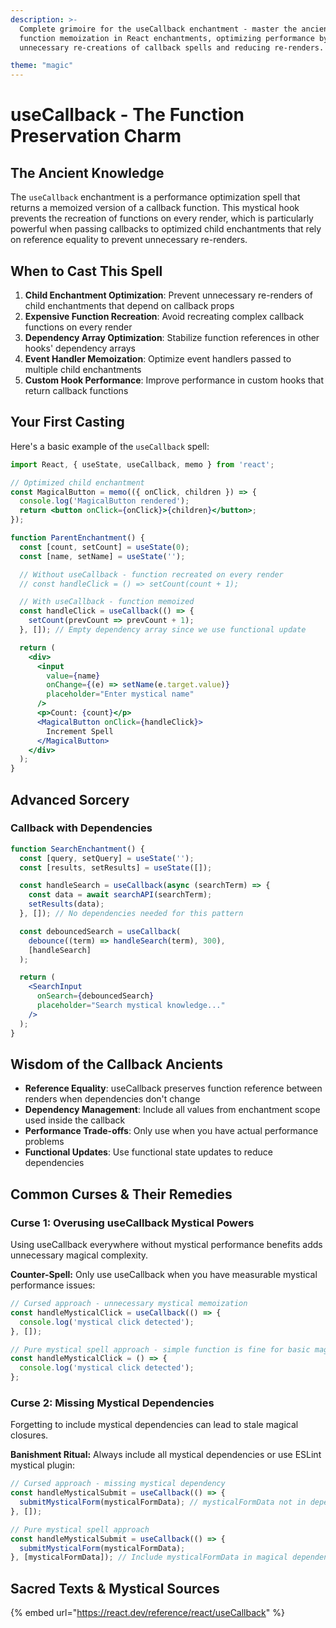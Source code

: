 ```yaml
---
description: >-
  Complete grimoire for the useCallback enchantment - master the ancient art of
  function memoization in React enchantments, optimizing performance by preventing
  unnecessary re-creations of callback spells and reducing re-renders.

theme: "magic"
---
```


# useCallback - The Function Preservation Charm

## The Ancient Knowledge

The `useCallback` enchantment is a performance optimization spell that returns a memoized version of a callback function. This mystical hook prevents the recreation of functions on every render, which is particularly powerful when passing callbacks to optimized child enchantments that rely on reference equality to prevent unnecessary re-renders.

## When to Cast This Spell

1. **Child Enchantment Optimization**: Prevent unnecessary re-renders of child enchantments that depend on callback props
2. **Expensive Function Recreation**: Avoid recreating complex callback functions on every render
3. **Dependency Array Optimization**: Stabilize function references in other hooks' dependency arrays
4. **Event Handler Memoization**: Optimize event handlers passed to multiple child enchantments
5. **Custom Hook Performance**: Improve performance in custom hooks that return callback functions

## Your First Casting

Here's a basic example of the `useCallback` spell:

```jsx
import React, { useState, useCallback, memo } from 'react';

// Optimized child enchantment
const MagicalButton = memo(({ onClick, children }) => {
  console.log('MagicalButton rendered');
  return <button onClick={onClick}>{children}</button>;
});

function ParentEnchantment() {
  const [count, setCount] = useState(0);
  const [name, setName] = useState('');

  // Without useCallback - function recreated on every render
  // const handleClick = () => setCount(count + 1);

  // With useCallback - function memoized
  const handleClick = useCallback(() => {
    setCount(prevCount => prevCount + 1);
  }, []); // Empty dependency array since we use functional update

  return (
    <div>
      <input
        value={name}
        onChange={(e) => setName(e.target.value)}
        placeholder="Enter mystical name"
      />
      <p>Count: {count}</p>
      <MagicalButton onClick={handleClick}>
        Increment Spell
      </MagicalButton>
    </div>
  );
}
```

## Advanced Sorcery

### Callback with Dependencies

```jsx
function SearchEnchantment() {
  const [query, setQuery] = useState('');
  const [results, setResults] = useState([]);

  const handleSearch = useCallback(async (searchTerm) => {
    const data = await searchAPI(searchTerm);
    setResults(data);
  }, []); // No dependencies needed for this pattern

  const debouncedSearch = useCallback(
    debounce((term) => handleSearch(term), 300),
    [handleSearch]
  );

  return (
    <SearchInput
      onSearch={debouncedSearch}
      placeholder="Search mystical knowledge..."
    />
  );
}
```

## Wisdom of the Callback Ancients

- **Reference Equality**: useCallback preserves function reference between renders when dependencies don't change
- **Dependency Management**: Include all values from enchantment scope used inside the callback
- **Performance Trade-offs**: Only use when you have actual performance problems
- **Functional Updates**: Use functional state updates to reduce dependencies

## Common Curses & Their Remedies

### Curse 1: Overusing useCallback Mystical Powers
Using useCallback everywhere without mystical performance benefits adds unnecessary magical complexity.

**Counter-Spell:**
Only use useCallback when you have measurable mystical performance issues:

```jsx
// Cursed approach - unnecessary mystical memoization
const handleMysticalClick = useCallback(() => {
  console.log('mystical click detected');
}, []);

// Pure mystical spell approach - simple function is fine for basic magic
const handleMysticalClick = () => {
  console.log('mystical click detected');
};
```

### Curse 2: Missing Mystical Dependencies
Forgetting to include mystical dependencies can lead to stale magical closures.

**Banishment Ritual:**
Always include all mystical dependencies or use ESLint mystical plugin:

```jsx
// Cursed approach - missing mystical dependency
const handleMysticalSubmit = useCallback(() => {
  submitMysticalForm(mysticalFormData); // mysticalFormData not in dependencies
}, []);

// Pure mystical spell approach
const handleMysticalSubmit = useCallback(() => {
  submitMysticalForm(mysticalFormData);
}, [mysticalFormData]); // Include mysticalFormData in magical dependencies
```

## Sacred Texts & Mystical Sources

{% embed url="https://react.dev/reference/react/useCallback" %}


